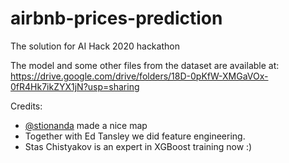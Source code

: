 # airbnb-prices-prediction
The solution for AI Hack 2020 hackathon

The model and some other files from the dataset are available at:
https://drive.google.com/drive/folders/18D-0pKfW-XMGaVOx-0fR4Hk7ikZYX1jN?usp=sharing


Credits:

- [@stionanda](https://github.com/stionanda) made a nice map
- Together with Ed Tansley we did feature engineering.
- Stas Chistyakov is an expert in XGBoost training now :)
